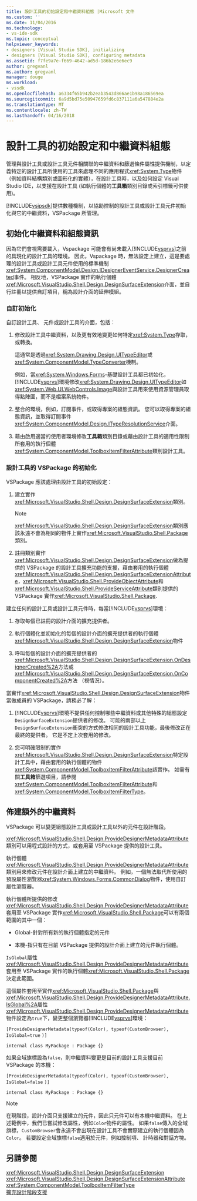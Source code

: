 ```yaml
---
title: 設計工具的初始設定和中繼資料組態 |Microsoft 文件
ms.custom: ''
ms.date: 11/04/2016
ms.technology:
- vs-ide-sdk
ms.topic: conceptual
helpviewer_keywords:
- designers [Visual Studio SDK], initializing
- designers [Visual Studio SDK], configuring metadata
ms.assetid: f7fe9a7e-f669-4642-ad5d-186b2e6e6ec9
author: gregvanl
ms.author: gregvanl
manager: douge
ms.workload:
- vssdk
ms.openlocfilehash: a6334f65b942b2eab3543d866ae1b98a186569ea
ms.sourcegitcommit: 6a9d5bd75e50947659fd6c837111a6a547884e2a
ms.translationtype: MT
ms.contentlocale: zh-TW
ms.lasthandoff: 04/16/2018
---
```

# <a name="designer-initialization-and-metadata-configuration"></a>設計工具的初始設定和中繼資料組態
管理與設計工具或設計工具元件相關聯的中繼資料和篩選條件屬性提供機制，以定義特定的設計工具所使用的工具來處理不同的應用程式<xref:System.Type>物件 （例如資料結構類別或圖形化的實體），在設計工具時，以及如何設定 Visual Studio IDE，以支援在設計工具 (如執行個體的**工具箱**類別目錄或索引標籤可供使用)。  
  
 [!INCLUDE[vsipsdk](../extensibility/includes/vsipsdk_md.md)]提供數種機制，以協助控制的設計工具或設計工具元件初始化與它的中繼資料，VSPackage 所管理。  
  
## <a name="initializing-metadata-and-configuration-information"></a>初始化中繼資料和組態資訊  
 因為它們會視需要載入，Vspackage 可能會有尚未載入[!INCLUDE[vsprvs](../code-quality/includes/vsprvs_md.md)]之前的具現化的設計工具的環境。 因此，Vspackage 時，無法設定上建立，這是要處理的設計工具或設計工具元件使用的標準機制<xref:System.ComponentModel.Design.IDesignerEventService.DesignerCreated>事件。 相反地，VSPackage 實作的執行個體<xref:Microsoft.VisualStudio.Shell.Design.DesignSurfaceExtension>介面，並自行註冊以提供自訂項目，稱為設計介面的延伸模組。  
  
### <a name="customizing-initialization"></a>自訂初始化  
 自訂設計工具、 元件或設計工具的介面，包括：  
  
1.  修改設計工具中繼資料，以及更有效地變更如何特定<xref:System.Type>存取，或轉換。  
  
     這通常是透過<xref:System.Drawing.Design.UITypeEditor>或<xref:System.ComponentModel.TypeConverter>機制。  
  
     例如，當<xref:System.Windows.Forms>-基礎設計工具都已初始化，[!INCLUDE[vsprvs](../code-quality/includes/vsprvs_md.md)]環境修改<xref:System.Drawing.Design.UITypeEditor>如<xref:System.Web.UI.WebControls.Image>與設計工具用來使用資源管理員取得點陣圖，而不是檔案系統物件。  
  
2.  整合的環境，例如，訂閱事件，或取得專案的組態資訊。 您可以取得專案的組態資訊，並取得訂閱事件<xref:System.ComponentModel.Design.ITypeResolutionService>介面。  
  
3.  藉由啟用適當的使用者環境修改**工具箱**類別目錄或藉由設計工具的適用性限制所套用的執行個體<xref:System.ComponentModel.ToolboxItemFilterAttribute>類別設計工具。  
  
### <a name="designer-initialization-by-a-vspackage"></a>設計工具的 VSPackage 的初始化  
 VSPackage 應該處理由設計工具的初始設定：  
  
1.  建立實作<xref:Microsoft.VisualStudio.Shell.Design.DesignSurfaceExtension>類別。  
  
    > [!NOTE]
    >  <xref:Microsoft.VisualStudio.Shell.Design.DesignSurfaceExtension>類別應該永遠不會為相同的物件上實作<xref:Microsoft.VisualStudio.Shell.Package>類別。  
  
2.  註冊類別實作<xref:Microsoft.VisualStudio.Shell.Design.DesignSurfaceExtension>做為提供的 VSPackage 的設計工具擴充功能的支援，藉由套用的執行個體<xref:Microsoft.VisualStudio.Shell.Design.DesignSurfaceExtensionAttribute>，<xref:Microsoft.VisualStudio.Shell.ProvideObjectAttribute>和<xref:Microsoft.VisualStudio.Shell.ProvideServiceAttribute>類別提供的 VSPackage 實作<xref:Microsoft.VisualStudio.Shell.Package>.  
  
 建立任何的設計工具或設計工具元件時，每當[!INCLUDE[vsprvs](../code-quality/includes/vsprvs_md.md)]環境：  
  
1.  存取每個已註冊的設計介面的擴充提供者。  
  
2.  執行個體化並初始化的每個的設計介面的擴充提供者的執行個體<xref:Microsoft.VisualStudio.Shell.Design.DesignSurfaceExtension>物件  
  
3.  呼叫每個的設計介面的擴充提供者的<xref:Microsoft.VisualStudio.Shell.Design.DesignSurfaceExtension.OnDesignerCreated%2A>方法或<xref:Microsoft.VisualStudio.Shell.Design.DesignSurfaceExtension.OnComponentCreated%2A>方法 （視情況）。  
  
 當實作<xref:Microsoft.VisualStudio.Shell.Design.DesignSurfaceExtension>物件當做成員的 VSPackage，請務必了解：  
  
1.  [!INCLUDE[vsprvs](../code-quality/includes/vsprvs_md.md)]環境不提供任何控制哪些中繼資料或其他特殊的組態設定`DesignSurfaceExtension`提供者的修改。 可能的兩部以上`DesignSurfaceExtension`衝突的方式修改相同的設計工具功能，最後修改正在最終的提供者。 它是不定上次套用的修改。  
  
2.  您可明確限制的實作<xref:Microsoft.VisualStudio.Shell.Design.DesignSurfaceExtension>特定設計工具中，藉由套用的執行個體的物件<xref:System.ComponentModel.ToolboxItemFilterAttribute>該實作。 如需有關**工具箱**篩選項目，請參閱<xref:System.ComponentModel.ToolboxItemFilterAttribute>和<xref:System.ComponentModel.ToolboxItemFilterType>。  
  
## <a name="additional-metadata-provisioning"></a>佈建額外的中繼資料  
 VSPackage 可以變更組態設計工具或設計工具以外的元件在設計階段。  
  
 <xref:Microsoft.VisualStudio.Shell.Design.ProvideDesignerMetadataAttribute>類別可以用程式設計的方式，或套用至 VSPackage 提供的設計工具。  
  
 執行個體<xref:Microsoft.VisualStudio.Shell.Design.ProvideDesignerMetadataAttribute>類別用來修改元件在設計介面上建立的中繼資料。 例如，一個無法取代所使用的預設屬性瀏覽器<xref:System.Windows.Forms.CommonDialog>物件，使用自訂屬性瀏覽器。  
  
 執行個體所提供的修改<xref:Microsoft.VisualStudio.Shell.Design.ProvideDesignerMetadataAttribute>套用至 VSPackage 實作<xref:Microsoft.VisualStudio.Shell.Package>可以有兩個範圍的其中一個：  
  
-   Global-針對所有新的執行個體指定的元件  
  
-   本機-指只有在目前 VSPackage 提供的設計介面上建立的元件執行個體。  
  
 `IsGlobal`屬性<xref:Microsoft.VisualStudio.Shell.Design.ProvideDesignerMetadataAttribute>套用至 VSPackage 實作的執行個體<xref:Microsoft.VisualStudio.Shell.Package>決定此範圍。  
  
 這個屬性套用至實作<xref:Microsoft.VisualStudio.Shell.Package>與<xref:Microsoft.VisualStudio.Shell.Design.ProvideDesignerMetadataAttribute.IsGlobal%2A>屬性<xref:Microsoft.VisualStudio.Shell.Design.ProvideDesignerMetadataAttribute>物件設定為`true`下，變更整個瀏覽器[!INCLUDE[vsprvs](../code-quality/includes/vsprvs_md.md)]環境：  
  
 `[ProvideDesignerMetadata(typeof(Color), typeof(CustomBrowser),`   `IsGlobal=true`  `)]`  
  
 `internal class MyPackage : Package {}`  
  
 如果全域旗標設為`false`，則中繼資料變更是目前的設計工具支援目前 VSPackage 的本機：  
  
 `[ProvideDesignerMetadata(typeof(Color), typeof(CustomBrowser),`   `IsGlobal=false`  `)]`  
  
 `internal class MyPackage : Package {}`  
  
> [!NOTE]
>  在現階段，設計介面只支援建立的元件，因此只元件可以有本機中繼資料。 在上述範例中，我們已嘗試修改屬性，例如`Color`物件的屬性。 如果`false`傳入的全域旗標，`CustomBrowser`會永遠不會出現在設計工具不會實際建立的執行個體因為`Color`。 若要設定全域旗標`false`適用於元件，例如控制項、 計時器和對話方塊。  
  
## <a name="see-also"></a>另請參閱  
 <xref:Microsoft.VisualStudio.Shell.Design.DesignSurfaceExtension>   
 <xref:Microsoft.VisualStudio.Shell.Design.DesignSurfaceExtensionAttribute>   
 <xref:System.ComponentModel.ToolboxItemFilterType>   
 [擴充設計階段支援](http://msdn.microsoft.com/Library/d6ac8a6a-42fd-4bc8-bf33-b212811297e2)
